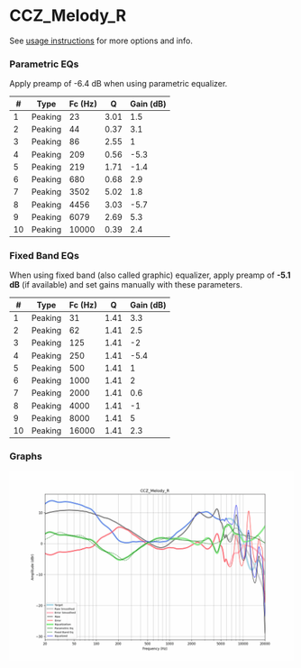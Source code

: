 # CCZ_Melody_R
See [usage instructions](https://github.com/jaakkopasanen/AutoEq#usage) for more options and info.

### Parametric EQs
Apply preamp of -6.4 dB when using parametric equalizer.

|   # | Type    |   Fc (Hz) |    Q |   Gain (dB) |
|-----|---------|-----------|------|-------------|
|   1 | Peaking |        23 | 3.01 |         1.5 |
|   2 | Peaking |        44 | 0.37 |         3.1 |
|   3 | Peaking |        86 | 2.55 |         1   |
|   4 | Peaking |       209 | 0.56 |        -5.3 |
|   5 | Peaking |       219 | 1.71 |        -1.4 |
|   6 | Peaking |       680 | 0.68 |         2.9 |
|   7 | Peaking |      3502 | 5.02 |         1.8 |
|   8 | Peaking |      4456 | 3.03 |        -5.7 |
|   9 | Peaking |      6079 | 2.69 |         5.3 |
|  10 | Peaking |     10000 | 0.39 |         2.4 |

### Fixed Band EQs
When using fixed band (also called graphic) equalizer, apply preamp of **-5.1 dB** (if available) and set gains manually with these parameters.

|   # | Type    |   Fc (Hz) |    Q |   Gain (dB) |
|-----|---------|-----------|------|-------------|
|   1 | Peaking |        31 | 1.41 |         3.3 |
|   2 | Peaking |        62 | 1.41 |         2.5 |
|   3 | Peaking |       125 | 1.41 |        -2   |
|   4 | Peaking |       250 | 1.41 |        -5.4 |
|   5 | Peaking |       500 | 1.41 |         1   |
|   6 | Peaking |      1000 | 1.41 |         2   |
|   7 | Peaking |      2000 | 1.41 |         0.6 |
|   8 | Peaking |      4000 | 1.41 |        -1   |
|   9 | Peaking |      8000 | 1.41 |         5   |
|  10 | Peaking |     16000 | 1.41 |         2.3 |

### Graphs
![](./CCZ_Melody_R.png)
